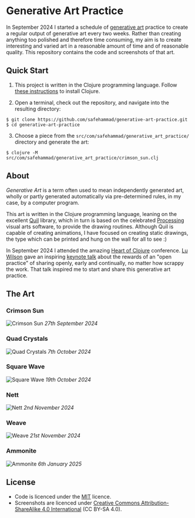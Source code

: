 # Generative Art Practice

In September 2024 I started a schedule of [generative art](https://en.wikipedia.org/wiki/Generative_art) practice to create a regular output of generative art every two weeks. Rather than creating anything too polished and therefore time consuming, my aim is to create interesting and varied art in a reasonable amount of time and of reasonable quality. This repository contains the code and screenshots of that art.

## Quick Start

1. This project is written in the Clojure programming language. Follow [these instructions](https://clojure.org/guides/install_clojure) to install Clojure.

2. Open a terminal, check out the repository, and navigate into the resulting directory:

```
$ git clone https://github.com/safehammad/generative-art-practice.git
$ cd generative-art-practice
```

3. Choose a piece from the `src/com/safehammad/generative_art_practice/` directory and generate the art:

```
$ clojure -M src/com/safehammad/generative_art_practice/crimson_sun.clj
```

## About

*Generative Art* is a term often used to mean independently generated art, wholly or partly generated automatically via pre-determined rules, in my case, by a computer program.

This art is written in the Clojure programming language, leaning on the excellent [Quil](https://github.com/quil/quil) library, which in turn is based on the celebrated [Processing](https://processing.org/) visual arts software, to provide the drawing routines. Although Quil is capable of creating animations, I have focused on creating static drawings, the type which can be printed and hung on the wall for all to see :)

In September 2024 I attended the amazing [Heart of Clojure](https://2024.heartofclojure.eu/) conference. [Lu Wilson](https://www.todepond.com/) gave an inspiring [keynote talk](https://2024.heartofclojure.eu/talks/what-it-means-to-be-open/) about the rewards of an "open practice" of sharing openly, early and continually, no matter how scrappy the work. That talk inspired me to start and share this generative art practice.

## The Art

### Crimson Sun

![Crimson Sun](https://raw.githubusercontent.com/safehammad/generative-art-practice/main/images/crimson-sun.png)
*27th September 2024*

### Quad Crystals

![Quad Crystals](https://raw.githubusercontent.com/safehammad/generative-art-practice/main/images/quad-crystals.png)
*7th October 2024*

### Square Wave

![Square Wave](https://raw.githubusercontent.com/safehammad/generative-art-practice/main/images/square-wave.png)
*19th October 2024*

### Nett

![Nett](https://raw.githubusercontent.com/safehammad/generative-art-practice/main/images/nett.png)
*2nd November 2024*

### Weave

![Weave](https://raw.githubusercontent.com/safehammad/generative-art-practice/main/images/weave.png)
*21st November 2024*

### Ammonite

![Ammonite](https://raw.githubusercontent.com/safehammad/generative-art-practice/main/images/ammonite.png)
*6th January 2025*

## License

* Code is licenced under the [MIT](https://choosealicense.com/licenses/mit/) licence.
* Screenshots are licenced under [Creative Commons Attribution-ShareAlike 4.0 International](https://creativecommons.org/licenses/by-sa/4.0/) (CC BY-SA 4.0).
